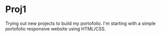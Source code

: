 # Proj1
Trying out new projects to build my portofolio. I'm starting with a simple portofolio responsive website using HTML/CSS.
